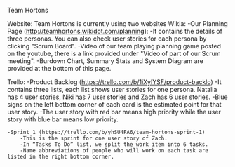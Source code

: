 Team Hortons

Website: 
Team Hortons is currently using two websites
Wikia:
    -Our Planning Page (http://teamhortons.wikidot.com/planning): 
        -It contains the details of three personas. You can also check user stories for each persona by clicking "Scrum Board". 
        -Video of our team playing planning game posted on the youtube, there is a link provided under "Video of part of our            Scrum meeting". 
        -Burdown Chart, Summary Stats and System Diagram are provided at the bottom of this page.

Trello:
    -Product Backlog (https://trello.com/b/1iXylYSF/product-backlo) 
        -It contains three lists, each list shows user stories for one persona. Natalia has 4 user stories, Niki has 7 user             stories and Zach has 6 user stories. 
        -Blue signs on the left bottom corner of each card is the estimated point for that user story. 
        -The user story with red bar means high priority while the user story with blue bar means low priority.

    -Sprint 1 (https://trello.com/b/yhSU4FA6/team-hortons-sprint-1) 
        -This is the sprint for one user story of Zach. 
        -In “Tasks To Do” list, we split the work item into 6 tasks. 
        -Name abbreviations of people who will work on each task are listed in the right bottom corner.
